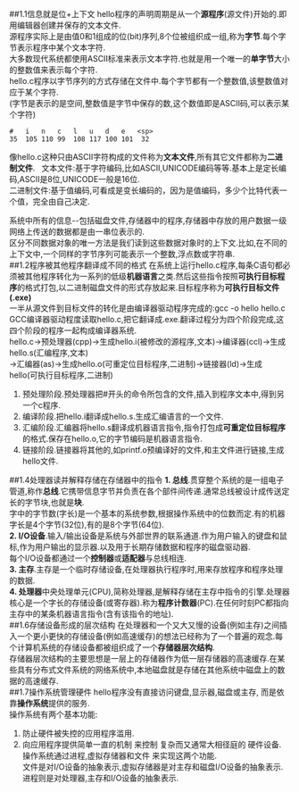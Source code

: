 ##1.1信息就是位+上下文
hello程序的声明周期是从一个**源程序**(源文件)开始的.即用编辑器创建并保存的文本文件.  
源程序实际上是由值0和1组成的位(bit)序列,8个位被组织成一组,称为**字节**.每个字节表示程序中某个文本字符.  
大多数现代系统都使用ASCII标准来表示文本字符.也就是用一个唯一的**单字节**大小的整数值来表示每个字符.  
hello.c程序以字节序列的方式存储在文件中.每个字节都有一个整数值,该整数值对应于某个字符.  
(字节是表示的是空间,整数值是字节中保存的数,这个数值即是ASCII码,可以表示某个字符)  
```
#   i   n   c   l   u   d   e   <sp>  
35  105 110 99  108 117 100 101  32
```
像hello.c这种只由ASCII字符构成的文件称为**文本文件**,所有其它文件都称为**二进制文件**.  
文本文件:基于字符编码,比如ASCII,UNICODE编码等等.基本上是定长编码,ASCII是8位,UNICODE一般是16位.  
二进制文件:基于值编码,可看成是变长编码的，因为是值编码，多少个比特代表一个值，完全由自己决定.  

系统中所有的信息--包括磁盘文件,存储器中的程序,存储器中存放的用户数据一级网络上传送的数据都是由一串位表示的.  
区分不同数据对象的唯一方法是我们读到这些数据对象时的上下文.比如,在不同的上下文中,一个同样的字节序列可能表示一个整数,浮点数或字符串.  
##1.2程序被其他程序翻译成不同的格式
在系统上运行hello.c程序,每条C语句都必须被其他程序转化为一系列的低级**机器语言**之类.然后这些指令按照**可执行目标程序**的格式打包,以二进制磁盘文件的形式存放起来.目标程序称为**可执行目标文件(.exe)**  
一半从源文件到目标文件的转化是由编译器驱动程序完成的:gcc -o hello hello.c  
GCC编译器驱动程度读取hello.c,把它翻译成.exe.翻译过程分为四个阶段完成,这四个阶段的程序一起构成编译器系统.  
hello.c->预处理器(cpp)->生成hello.i(被修改的源程序,文本)->编译器(ccl)->生成hello.s(汇编程序,文本)  
->汇编器(as)->生成hello.o(可重定位目标程序,二进制)->链接器(ld)->生成hello(可执行目标程序,二进制)  
1. 预处理阶段.预处理器把#开头的命令所包含的文件,插入到程序文本中,得到另一个c程序.  
2. 编译阶段.把hello.i翻译成hello.s.生成汇编语言的一个文件.  
3. 汇编阶段.汇编器将hello.s翻译成机器语言指令,指令打包成**可重定位目标程序**的格式.保存在hello.o,它的字节编码是机器语言指令.  
4. 链接阶段.链接器将其他的,如printf.o预编译好的文件,和主文件进行链接,生成hello文件.  

##1.4处理器读并解释存储在存储器中的指令
**1. 总线**.贯穿整个系统的是一组电子管道,称作**总线**.它携带信息字节并负责在各个部件间传递.通常总线被设计成传送定长的字节块,也就是**块**.  
字中的字节数(字长)是一个基本的系统参数,根据操作系统中的位数而定.有的机器字长是4个字节(32位),有的是8个字节(64位).  
**2. I/O设备**.输入/输出设备是系统与外部世界的联系通道.作为用户输入的键盘和鼠标,作为用户输出的显示器.以及用于长期存储数据和程序的磁盘驱动器.  
每个I/O设备都通过一个**控制器**或**适配器**与总线相连.  
**3. 主存**.主存是一个临时存储设备,在处理器执行程序时,用来存放程序和程序处理的数据.  
**4. 处理器**中央处理单元(CPU),简称处理器,是解释存储在主存中指令的引擎.处理器核心是一个字长的存储设备(或寄存器).称为**程序计数器**(PC).在任何时刻PC都指向主存中的某条机器语言指令(含有该指令的地址).  
##1.6存储设备形成的层次结构
在处理器和一个又大又慢的设备(例如主存)之间插入一个更小更快的存储设备(例如高速缓存)的想法已经称为了一个普遍的观念.每个计算机系统的存储设备都被组织成了一个**存储器层次结构**.  
存储器层次结构的主要思想是一层上的存储器作为低一层存储器的高速缓存.在某些具有分布式文件系统的网络系统中,本地磁盘就是存储在其他系统中磁盘上的数据的高速缓存.  
##1.7操作系统管理硬件
hello程序没有直接访问键盘,显示器,磁盘或主存, 而是依靠**操作系统**提供的服务.  
操作系统有两个基本功能:  
1. 防止硬件被失控的应用程序滥用.  
2. 向应用程序提供简单一直的机制 来控制 复杂而又通常大相径庭的 硬件设备.  
操作系统通过进程,虚拟存储器和文件 来实现这两个功能.  
文件是对I/O设备的抽象表示,虚拟存储器是对主存和磁盘I/O设备的抽象表示.进程则是对处理器,主存和I/O设备的抽象表示.  



